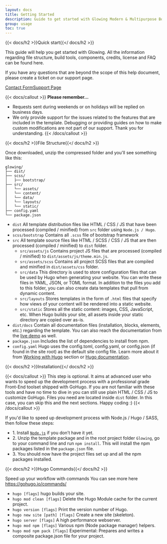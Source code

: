 ```yaml
---
layout: docs
title: Getting Started
description: Guide to get started with Glowing Modern & Multipurpose Bootstrap 5 Template.
group: usage
toc: true
---
```

{{< docs/h2 >}}Quick start{{</ docs/h2 >}}

This guide will help you get started with Glowing. All the information regarding file structure, build tools, components, credits, license and FAQ can be found here.

If you have any questions that are beyond the scope of this help document, please create a ticket on our support page.

<a class="btn btn-dark rounded me-4" href="https://themeforest.net/user/g5theme">Contact Form</a><a class="btn rounded btn-primary" href="https://sp.g5plus.net/">Support Page</a>

{{< docs/callout >}}
**Please remember...**
- Requests sent during weekends or on holidays will be replied on business days.
- We only provide support for the issues related to the features that are included in the template. Debugging or providing guides on how to make custom modifications are not part of our support. Thank you for understanding.
{{< /docs/callout >}}

{{< docs/h2 >}}File Structure{{</ docs/h2 >}}

Once downloaded, unzip the compressed folder and you'll see something like this:

```text
glowing/
├── dist/
├── scss/
│	├── bootstrap/
├── src/
│	└── assets/
│	└── content/
│	└── data/
│	└── layouts/
│	└── static/
├── config.yaml
└── package.json
```


<ul class="list-unstyled mb-0">
  <li><code class="folder">dist</code> All template distribution files like HTML / CSS / JS that have been processed (compiled / minified) from <code class="folder">src</code> folder using <code class="doc">Node.js / Hugo</code>.</li>
  <li><code class="folder">scss/bootstrap</code> Contains all <code class="file">.scss</code> file of bootstrap framework</li>
  <li><code class="folder">src</code> All template source files like HTML / SCSS / CSS / JS that are then processed (compiled / minified) to <code class="folder">dist</code> folder.
	<ul>
		<li><code class="folder">src/assets/js</code> Contains project JS files that are processed (compiled / minified) to <code class="file">dist/assets/js/theme.min.js</code>.</li>
	  	<li><code class="folder">src/assets/scss</code> Contains all project SCSS files that are compiled and minified in <code class="folder">dist/assets/css</code> folder.</li>
		<li><code class="folder">src/data</code> This directory is used to store configuration files that can be used by Hugo when generating your website. You can write these files in YAML, JSON, or TOML format. In addition to the files you add to this folder, you can also create data templates that pull from dynamic content.</li>
		<li><code class="folder">src/layouts</code> Stores templates in the form of <code class="file">.html</code> files that specify how views of your content will be rendered into a static website.</li>
		<li><code class="folder">src/static</code> Stores all the static content: images, CSS, JavaScript, etc. When Hugo builds your site, all assets inside your static directory are copied over as-is.</li>
	</ul>
  </li>
  <li><code class="folder">dist/docs</code> Contain all documentation files (installation, blocks, elements, etc.) regarding the template. You can also reach the documentation from the <a href="https://templates.g5plus.net/glowing/docs/index.html" class="external" target="_blank">live demo</a> as well.</li>
  <li><code class="file">package.json</code> Includes the list of dependencies to install from npm.</li>
  <li><code class="file">config.yaml</code> Hugo uses the config.toml, config.yaml, or config.json (if found in the site root) as the default site config file. Learn more about it from <a href="https://gohugo.io/getting-started/">Working with Hugo</a> section or <a href="https://gohugo.io/getting-started/configuration/" target="_blank">Hugo documentation</a>.</li>
</ul>

{{< docs/h2 >}}Installation{{</ docs/h2 >}}

{{< docs/callout >}}
This step is optional. It aims at advanced user who wants to speed up the development process with a professional grade Front-End toolset shipped with GoHugo.
If you are not familiar with these tools and have no time to dive in you can still use plain HTML / CSS / JS to customize GoHugo.
Files you need are located inside <code class="folder">dist</code> folder. In this case, you can skip this and the next sections.
Happy coding :)
{{< /docs/callout >}}

If you'd like to speed up development process with Node.js / Hugo / SASS, then follow these steps:

<ul class="list-unstyled">
	<li>1. Install <code class="code"><a href="https://nodejs.org/en/" target="_blank" class="text-white">Node.js</a></code> if you don’t have it yet.</li>
	<li>2. Unzip the template package and in the root project folder <code class="folder">Glowing</code>, go to your command line and run <code class="code">npm install</code>. This will install the npm packages listed in the <code class="file">package.json</code> file.</li>
	<li>3. You should now have the project files set up and all the npm packages installed.</li>
</ul>

{{< docs/h2 >}}Hugo Commands{{</ docs/h2 >}}

Speed up your workflow with commands You can see more here <a href="https://gohugo.io/commands/" target="_blank">https://gohugo.io/commands/</a>

<ul>
	<li><code class="code">hugo [flags]</code> hugo builds your site.</li>
	<li><code class="code">hugo mod clean [flags]</code> Delete the Hugo Module cache for the current project.</li>
	<li><code class="code">hugo version [flags]</code> Print the version number of Hugo.</li>
	<li><code class="code">hugo new site [path] [flags]</code> Create a new site (skeleton).</li>
	<li><code class="code">hugo server [flags]</code> A high performance webserver.</li>
	<li><code class="code">hugo mod npm [flags]</code> Various npm (Node package manager) helpers.</li>
	<li><code class="code">hugo mod npm pack [flags]</code> Experimental: Prepares and writes a composite package.json file for your project.</li>
</ul>


